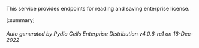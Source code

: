 






This service provides endpoints for reading and saving enterprise license.

[:summary]

###### Auto generated by Pydio Cells Enterprise Distribution v4.0.6-rc1 on 16-Dec-2022
